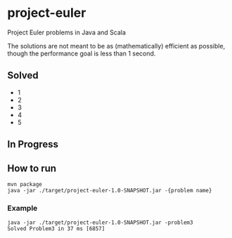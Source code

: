 # project-euler
Project Euler problems in Java and Scala

The solutions are not meant to be as (mathematically) efficient as possible, though the performance goal is less than 1 second.

## Solved
- 1
- 2
- 3
- 4
- 5

## In Progress

## How to run
```
mvn package
java -jar ./target/project-euler-1.0-SNAPSHOT.jar -{problem name}
```

### Example
```
java -jar ./target/project-euler-1.0-SNAPSHOT.jar -problem3
Solved Problem3 in 37 ms [6857]
```
